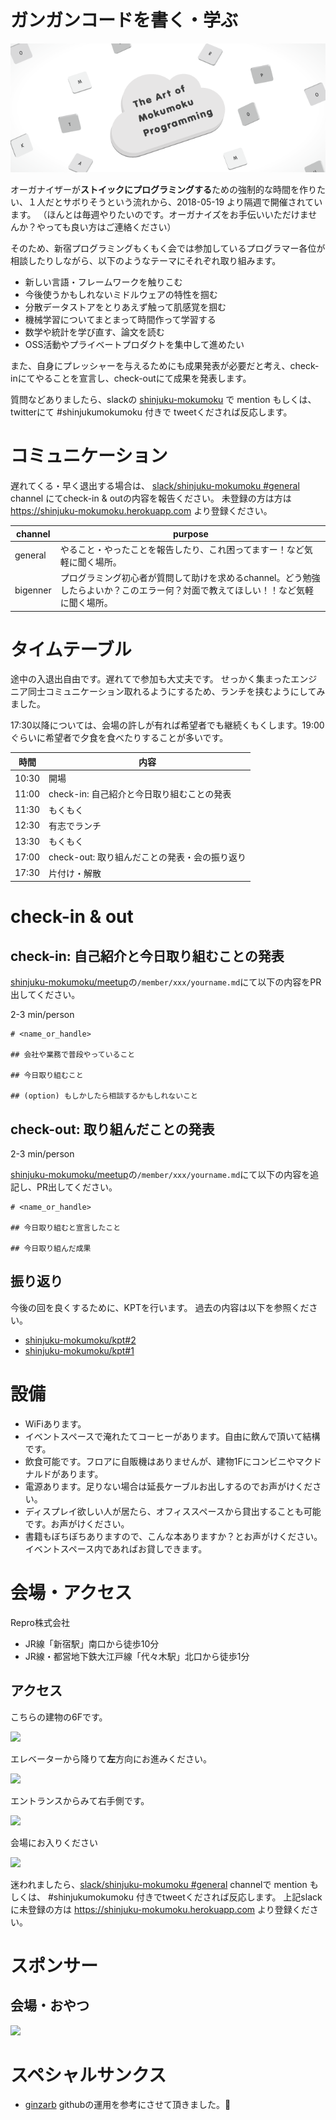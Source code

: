 # ガンガンコードを書く・学ぶ

![](/assets/images/shinjuku-mokumoku-banner.png)

オーガナイザーが**ストイックにプログラミングする**ための強制的な時間を作りたい、１人だとサボりそうという流れから、2018-05-19 より隔週で開催されています。
（ほんとは毎週やりたいのです。オーガナイズをお手伝いいただけませんか？やっても良い方はご連絡ください）

そのため、新宿プログラミングもくもく会では参加しているプログラマー各位が相談したりしながら、以下のようなテーマにそれぞれ取り組みます。

- 新しい言語・フレームワークを触りこむ
- 今後使うかもしれないミドルウェアの特性を掴む
- 分散データストアをとりあえず触って肌感覚を掴む
- 機械学習についてまとまって時間作って学習する
- 数学や統計を学び直す、論文を読む
- OSS活動やプライベートプロダクトを集中して進めたい

また、自身にプレッシャーを与えるためにも成果発表が必要だと考え、check-inにてやることを宣言し、check-outにて成果を発表します。

質問などありましたら、slackの [shinjuku-mokumoku](https://shinjuku-mokumoku.slack.com/) で mention もしくは、twitterにて #shinjukumokumoku 付きで tweetくだされば反応します。

# コミュニケーション

遅れてくる・早く退出する場合は、 [slack/shinjuku-mokumoku #general](https://shinjuku-mokumoku.slack.com/) channel にてcheck-in & outの内容を報告ください。
未登録の方は方は https://shinjuku-mokumoku.herokuapp.com より登録ください。

channel  | purpose
---      | ---
general  | やること・やったことを報告したり、これ困ってますー！など気軽に聞く場所。
bigenner | プログラミング初心者が質問して助けを求めるchannel。どう勉強したらよいか？このエラー何？対面で教えてほしい！！など気軽に聞く場所。

# タイムテーブル

途中の入退出自由です。遅れてで参加も大丈夫です。
せっかく集まったエンジニア同士コミュニケーション取れるようにするため、ランチを挟むようにしてみました。

17:30以降については、会場の許しが有れば希望者でも継続くもくします。19:00ぐらいに希望者で夕食を食べたりすることが多いです。

時間  | 内容
---   | ---
10:30 | 開場
11:00 | check-in: 自己紹介と今日取り組むことの発表
11:30 | もくもく
12:30 | 有志でランチ
13:30 | もくもく
17:00 | check-out: 取り組んだことの発表・会の振り返り
17:30 | 片付け・解散

# check-in & out

## check-in: 自己紹介と今日取り組むことの発表

[shinjuku-mokumoku/meetup](https://github.com/shinjuku-mokumoku/meetup)の`/member/xxx/yourname.md`にて以下の内容をPR出してください。

2-3 min/person

```
# <name_or_handle>

## 会社や業務で普段やっていること

## 今日取り組むこと

## (option) もしかしたら相談するかもしれないこと
```

## check-out: 取り組んだことの発表

2-3 min/person

[shinjuku-mokumoku/meetup](https://github.com/shinjuku-mokumoku/meetup)の`/member/xxx/yourname.md`にて以下の内容を追記し、PR出してください。

```
# <name_or_handle>

## 今日取り組むと宣言したこと

## 今日取り組んだ成果
```

## 振り返り

今後の回を良くするために、KPTを行います。
過去の内容は以下を参照ください。

- [shinjuku-mokumoku/kpt#2](https://github.com/shinjuku-mokumoku/meetup/tree/master/kpt/2.md)
- [shinjuku-mokumoku/kpt#1](https://github.com/shinjuku-mokumoku/meetup/tree/master/kpt/1.md)

# 設備

- WiFiあります。
- イベントスペースで淹れたてコーヒーがあります。自由に飲んで頂いて結構です。
- 飲食可能です。フロアに自販機はありませんが、建物1Fにコンビニやマクドナルドがあります。
- 電源あります。足りない場合は延長ケーブルお出しするのでお声がけください。
- ディスプレイ欲しい人が居たら、オフィススペースから貸出することも可能です。お声がけください。
- 書籍もぼちぼちありますので、こんな本ありますか？とお声がけください。イベントスペース内であればお貸しできます。

# 会場・アクセス

Repro株式会社

- JR線「新宿駅」南口から徒歩10分
- JR線・都営地下鉄大江戸線「代々木駅」北口から徒歩1分

## アクセス

こちらの建物の6Fです。

![](https://github.com/shinjuku-mokumoku/meetup/blob/master/assets/sponser/repro-access-1.png?raw=true)

エレベーターから降りて**左**方向にお進みください。

![](https://github.com/shinjuku-mokumoku/meetup/blob/master/assets/sponser/repro-access-2.png?raw=true)

エントランスからみて右手側です。

![](https://github.com/shinjuku-mokumoku/meetup/blob/master/assets/sponser/repro-access-3.png?raw=true)

会場にお入りください

![](https://github.com/shinjuku-mokumoku/meetup/blob/master/assets/sponser/repro-access-4.png?raw=true)

迷われましたら、[slack/shinjuku-mokumoku #general](https://shinjuku-mokumoku.slack.com/) channelで mention もしくは、 #shinjukumokumoku 付きでtweetくだされば反応します。
上記slackに未登録の方は https://shinjuku-mokumoku.herokuapp.com より登録ください。

# スポンサー

## 会場・おやつ

![](https://github.com/shinjuku-mokumoku/meetup/blob/master/assets/sponser/repro-logo-colored.png?raw=true)

# スペシャルサンクス 

- [ginzarb](https://github.com/ginzarb) githubの運用を参考にさせて頂きました。:tada:

